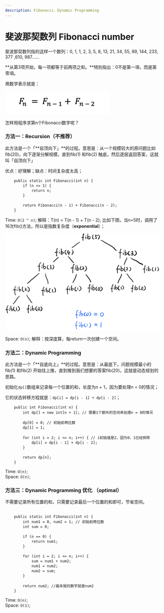 ```yaml
---
description: Fibonacci，Dynamic Programming
---
```


# 斐波那契数列 Fibonacci number

斐波那契数列指的这样一个数列：0, 1, 1, 2, 3, 5, 8, 13, 21, 34, 55, 89, 144, 233, 377 ,610, 987……

**从第3项开始，每一项都等于前两项之和。**特別指出：0不是第一項，而是第零項。

用数学表示就是：

![](../.gitbook/assets/screen-shot-2021-07-20-at-12.30.22-am.png)

怎样用程序求第n个Fibonacci数字呢？



### 方法一：Recursion（不推荐）

此方法是一个「**自顶向下」**的过程。意思是：从一个规模较大的原问题比如fib\(20\)，向下逐渐分解规模，直到fib\(1\) 和fib\(2\) 触底，然后逐层返回答案，这就叫「自顶向下」

优点：好理解；缺点：时间复杂度太高；

```text
	public static int Fibonacci(int n) {
		if (n <= 1) {
			return n;
		}
		
		return Fibonacci(n - 1) + Fibonacci(n - 2);
	}
```

Time: `O(2 ^ n)`; 解释：T\(n\) = T\(n - 1\) + T\(n - 2\); 比如下图，当n=5时，调用了16次fib\(\)方法，所以是指数复杂度（**exponential**）；

![](../.gitbook/assets/img_6420.jpg)

Space: `O(n)`; 解释：按深度算，每return一次创建一个空间。



### 方法二：Dynamic Programming

此方法是一个「**自底向上」**的过程。意思是：从最底下，问题规模最小的fib\(1\) 和fib\(2\) 开始往上推，直到推到我们想要的答案fib\(20\)，这就是动态规划的思路。

初始化`dp[]`数组来记录每一个位置的和，长度为n + 1，因为要处理n = 0的情况；

它的状态转移方程就是：`dp[i] = dp[i - 1] + dp[i - 2]`；

```text
	public int Fibonacci(int n) {
		int dp[] = new int[n + 1]; // 需要1个额外的空间来处理n = 0的情况

		dp[0] = 0; // 初始前两位数
		dp[1] = 1;

		for (int i = 2; i <= n; i++) { // i初始值是2，因为0、1已经排除
			dp[i] = dp[i - 1] + dp[i - 2];
		}

		return dp[n];
	}
```

Time: `O(n)`;   
Space: `O(n)`;

### 方法三：Dynamic Programming 优化 （optimal）

不需要记录所有位置的和，只需要记录最后一个位置的和即可，节省空间。

```text

	public static int Fibonacci(int n) {
		int num1 = 0, num2 = 1; // 初始前两位数
		int sum = 0;

		if (n == 0) {
			return num1;
		}

		for (int i = 2; i <= n; i++) {
			sum = num1 + num2;
			num1 = num2;
			num2 = sum;
		}

		return num2; //最末尾的数字就是num2
	}
```

Time: `O(n)`;   
Space: `O(1)`;





